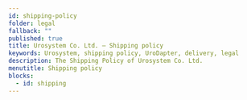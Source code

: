 ```yaml
---
id: shipping-policy
folder: legal
fallback: ""
published: true
title: Urosystem Co. Ltd. – Shipping policy
keywords: Urosystem, shipping policy, UroDapter, delivery, legal
description: The Shipping Policy of Urosystem Co. Ltd.
menutitle: Shipping policy
blocks:
  - id: shipping
---
```

